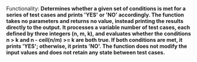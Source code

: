 Functionality: **Determines whether a given set of conditions is met for a series of test cases and prints 'YES' or 'NO' accordingly. The function takes no parameters and returns no value, instead printing the results directly to the output. It processes a variable number of test cases, each defined by three integers (n, m, k), and evaluates whether the conditions n > k and n - ceil(n/m) >= k are both true. If both conditions are met, it prints 'YES'; otherwise, it prints 'NO'. The function does not modify the input values and does not retain any state between test cases.**